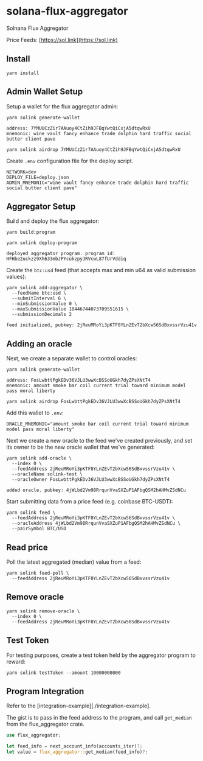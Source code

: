 # solana-flux-aggregator

Solnana Flux Aggregator 

Price Feeds: [https://sol.link](https://sol.link)

## Install

```
yarn install
```

## Admin Wallet Setup

Setup a wallet for the flux aggregator admin:

```
yarn solink generate-wallet

address: 7YMUUCzZir7AAuoy4CtZih9JFBqYwtQiCxjA5dtqwRxU
mnemonic: wine vault fancy enhance trade dolphin hard traffic social butter client pave
```

```
yarn solink airdrop 7YMUUCzZir7AAuoy4CtZih9JFBqYwtQiCxjA5dtqwRxU
```

Create `.env` configuration file for the deploy script.

```
NETWORK=dev
DEPLOY_FILE=deploy.json
ADMIN_MNEMONIC="wine vault fancy enhance trade dolphin hard traffic social butter client pave"
```

## Aggregator Setup

Build and deploy the flux aggregator:

```
yarn build:program
```

```
yarn solink deploy-program

deployed aggregator program. program id: HFHbe2uckzz9Xh633mbJPYcukzpyJRVcwL87fUrVddiq
```

Create the `btc:usd` feed (that accepts max and min u64 as valid submission values):

```
yarn solink add-aggregator \
  --feedName btc:usd \
  --submitInterval 6 \
  --minSubmissionValue 0 \
  --maxSubmissionValue 18446744073709551615 \
  --submissionDecimals 2

feed initialized, pubkey: 2jReuMRoYi3pKTF8YLnZEvT2bXcw56SdBxvssrVzu41v
```

## Adding an oracle

Next, we create a separate wallet to control oracles:

```
yarn solink generate-wallet

address: FosLwbttPgkEDv36VJLU3wwXcBSSoUGkh7dyZPsXNtT4
mnemonic: amount smoke bar coil current trial toward minimum model pass moral liberty
```

```
yarn solink airdrop FosLwbttPgkEDv36VJLU3wwXcBSSoUGkh7dyZPsXNtT4
```

Add this wallet to `.env`:

```
ORACLE_MNEMONIC="amount smoke bar coil current trial toward minimum model pass moral liberty"
```

Next we create a new oracle to the feed we've created previously, and set its owner to be the new oracle wallet that we've generated:

```
yarn solink add-oracle \
  --index 0 \
  --feedAddress 2jReuMRoYi3pKTF8YLnZEvT2bXcw56SdBxvssrVzu41v \
  --oracleName solink-test \
  --oracleOwner FosLwbttPgkEDv36VJLU3wwXcBSSoUGkh7dyZPsXNtT4

added oracle. pubkey: 4jWLbd2Vm98RrqunVvaSXZuP1AFbgQSM2hAHMvZSdNCu
```

Start submitting data from a price feed (e.g. coinbase BTC-USDT):

```
yarn solink feed \
  --feedAddress 2jReuMRoYi3pKTF8YLnZEvT2bXcw56SdBxvssrVzu41v \
  --oracleAddress 4jWLbd2Vm98RrqunVvaSXZuP1AFbgQSM2hAHMvZSdNCu \
  --pairSymbol BTC/USD
```

## Read price

Poll the latest aggregated (median) value from a feed:

```
yarn solink feed-poll \
  --feedAddress 2jReuMRoYi3pKTF8YLnZEvT2bXcw56SdBxvssrVzu41v
```

## Remove oracle

```
yarn solink remove-oracle \
  --index 0 \
  --feedAddress 2jReuMRoYi3pKTF8YLnZEvT2bXcw56SdBxvssrVzu41v
```

## Test Token

For testing purposes, create a test token held by the aggregator program to reward:

```
yarn solink testToken --amount 10000000000
```

## Program Integration

Refer to the [integration-example][./integration-example].

The gist is to pass in the feed address to the program, and call `get_median` from the flux_aggregator crate.

```rust
use flux_aggregator;

let feed_info = next_account_info(accounts_iter)?;
let value = flux_aggregator::get_median(feed_info)?;
```